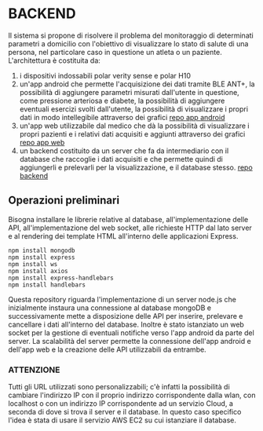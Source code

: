 # BACKEND

Il sistema si propone di risolvere il problema del monitoraggio di determinati parametri a domicilio con l'obiettivo di visualizzare lo stato di salute di una persona, nel particolare caso in questione un atleta o un paziente.
L'architettura è costituita da:
1. i dispositivi indossabili polar verity sense e polar H10
2. un'app android che permette l'acquisizione dei dati tramite BLE ANT+, la possibilità di aggiungere parametri misurati dall'utente in questione, come pressione arteriosa e diabete, la possibilità di aggiungere eventuali esercizi svolti dall'utente, la possibilità di visualizzare i propri dati in modo intellegibile attraverso dei grafici [repo app android](https://github.com/UniSalento-IDALab-IoTCourse-2022-2023/wot-project-part1-AndroidApp-DegiorgiProto)
3. un'app web utilizzabile dal medico che dà la possibilità di visualizzare i propri pazienti e i relativi dati acquisiti e aggiunti attraverso dei grafici [repo app web](https://github.com/UniSalento-IDALab-IoTCourse-2022-2023/wot-project-part3-WebApp-DegiorgiProto)
4. un backend costituito da un server che fa da intermediario con il database che raccoglie i dati acquisiti e che permette quindi di aggiungerli e prelevarli per la visualizzazione, e il database stesso. [repo backend](https://github.com/UniSalento-IDALab-IoTCourse-2022-2023/wot-project-part2-Backend-DegiorgiProto)


## Operazioni preliminari

Bisogna installare le librerie relative al database, all'implementazione delle API, all'implementazione del web socket, alle richieste HTTP dal lato server e al rendering dei template HTML all'interno delle applicazioni Express.

```shell
npm install mongodb
npm install express
npm install ws
npm install axios
npm install express-handlebars
npm install handlebars
```

Questa repository riguarda l'implementazione di un server node.js che inizialmente instaura una connessione al database mongoDB e successivamente mette a disposizione delle API per inserire, prelevare e cancellare i dati all'interno del database. Inoltre è stato istanziato un web socket per la gestione di eventuali notifiche verso l'app android da parte del server. La scalabilità del server permette la connessione dell'app android e dell'app web e la creazione delle API utilizzabili da entrambe.

### [](https://github.com/UniSalento-IDALab-IoTCourse-2022-2023/wot-project-part2-Backend-DegiorgiProto#attenzione)

### ATTENZIONE

Tutti gli URL utilizzati sono personalizzabili; c'è infatti la possibilità di cambiare l'indirizzo IP con il proprio indirizzo corrispondente dalla wlan, con localhost o con un indirizzo IP corrispondente ad un servizio Cloud, a seconda di dove si trova il server e il database. In questo caso specifico l'idea è stata di usare il servizio AWS EC2 su cui istanziare il database.